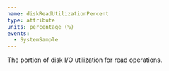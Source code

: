 ```yaml
---
name: diskReadUtilizationPercent
type: attribute
units: percentage (%)
events:
  - SystemSample
---
```


The portion of disk I/O utilization for read operations.
